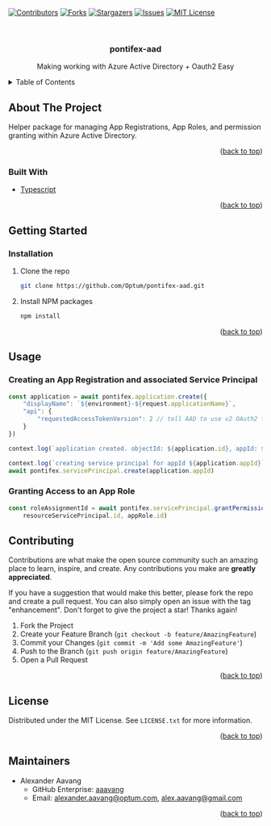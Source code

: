 <div id="top"></div>

<!-- NOTES -->
<!--
*** Individual sections below can be removed if not needed
-->

<!-- PROJECT SHIELDS -->
<!--
*** We are using markdown "reference style" links for readability.
*** Reference links are enclosed in brackets [ ] instead of parentheses ( ).
*** See the bottom of this document for the declaration of the reference variables
*** for contributors-url, forks-url, etc. This is an optional, concise syntax you may use.
*** https://www.markdownguide.org/basic-syntax/#reference-style-links
-->
[![Contributors][contributors-shield]][contributors-url]
[![Forks][forks-shield]][forks-url]
[![Stargazers][stars-shield]][stars-url]
[![Issues][issues-shield]][issues-url]
[![MIT License][license-shield]][license-url]



<!-- PROJECT LOGO -->
<br />
<div align="center">

<h3 align="center">pontifex-aad</h3>

  <p align="center">
   Making working with Azure Active Directory + Oauth2 Easy
  </p>
</div>



<!-- TABLE OF CONTENTS -->
<details>
  <summary>Table of Contents</summary>
  <ol>
    <li>
      <a href="#about-the-project">About The Project</a>
      <ul>
        <li><a href="#built-with">Built With</a></li>
      </ul>
    </li>
    <li>
      <a href="#getting-started">Getting Started</a>
      <ul>
        <li><a href="#prerequisites">Prerequisites</a></li>
        <li><a href="#installation">Installation</a></li>
      </ul>
    </li>
    <li><a href="#usage">Usage</a></li>
    <li><a href="#contributing">Contributing</a></li>
    <li><a href="#license">License</a></li>
    <li><a href="#maintainers">Contact</a></li>
  </ol>
</details>



<!-- ABOUT THE PROJECT -->
## About The Project

Helper package for managing App Registrations, App Roles, and permission granting within Azure Active Directory.


<p align="right">(<a href="#top">back to top</a>)</p>



### Built With

* [Typescript](https://www.typescriptlang.org/)

<p align="right">(<a href="#top">back to top</a>)</p>



<!-- GETTING STARTED -->
## Getting Started
### Installation

1. Clone the repo
   ```sh
   git clone https://github.com/Optum/pontifex-aad.git
   ```
2. Install NPM packages
   ```sh
   npm install
   ```

<p align="right">(<a href="#top">back to top</a>)</p>



<!-- USAGE EXAMPLES -->
## Usage

### Creating an App Registration and associated Service Principal
```typescript
const application = await pontifex.application.create({
    "displayName": `${environment}-${request.applicationName}`,
    "api": {
        "requestedAccessTokenVersion": 2 // tell AAD to use v2 OAuth2 tokens
    }
})

context.log(`application created. objectId: ${application.id}, appId: ${application.appId}`)

context.log(`creating service principal for appId ${application.appId}`)
await pontifex.servicePrincipal.create(application.appId)
```

### Granting Access to an App Role

```typescript
const roleAssignmentId = await pontifex.servicePrincipal.grantPermission(clientServicePrincipal.id,
    resourceServicePrincipal.id, appRole.id)
```



<!-- CONTRIBUTING -->
## Contributing

Contributions are what make the open source community such an amazing place to learn, inspire, and create. Any contributions you make are **greatly appreciated**.

If you have a suggestion that would make this better, please fork the repo and create a pull request. You can also simply open an issue with the tag "enhancement".
Don't forget to give the project a star! Thanks again!

1. Fork the Project
2. Create your Feature Branch (`git checkout -b feature/AmazingFeature`)
3. Commit your Changes (`git commit -m 'Add some AmazingFeature'`)
4. Push to the Branch (`git push origin feature/AmazingFeature`)
5. Open a Pull Request

<p align="right">(<a href="#top">back to top</a>)</p>



<!-- LICENSE -->
## License

Distributed under the MIT License. See `LICENSE.txt` for more information.

<p align="right">(<a href="#top">back to top</a>)</p>



<!-- MAINTAINERS -->
## Maintainers

- Alexander Aavang
  - GitHub Enterprise: [aaavang](https://github.com/aaavang)
  - Email: alexander.aavang@optum.com, alex.aavang@gmail.com

<p align="right">(<a href="#top">back to top</a>)</p>



<!-- MARKDOWN LINKS & IMAGES -->
<!-- https://www.markdownguide.org/basic-syntax/#reference-style-links -->
[contributors-shield]: https://img.shields.io/github/contributors/Optum/pontifex-aad.svg?style=for-the-badge
[contributors-url]: https://github.com/Optum/pontifex-aad/graphs/contributors
[forks-shield]: https://img.shields.io/github/forks/Optum/pontifex-aad.svg?style=for-the-badge
[forks-url]: https://github.com/Optum/pontifex-aad/network/members
[stars-shield]: https://img.shields.io/github/stars/Optum/pontifex-aad.svg?style=for-the-badge
[stars-url]: https://github.com/Optum/pontifex-aad/stargazers
[issues-shield]: https://img.shields.io/github/issues/Optum/pontifex-aad.svg?style=for-the-badge
[issues-url]: https://github.com/Optum/pontifex-aad/issues
[license-shield]: https://img.shields.io/github/license/Optum/pontifex-aad.svg?style=for-the-badge
[license-url]: https://github.com/Optum/pontifex-aad/blob/master/LICENSE.txt
